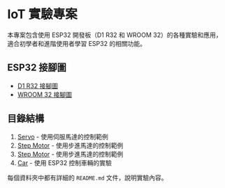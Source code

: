 # IoT 實驗專案

本專案包含使用 ESP32 開發板（D1 R32 和 WROOM 32）的各種實驗和應用，適合初學者和進階使用者學習 ESP32 的相關功能。

## ESP32 接腳圖

- [D1 R32 接腳圖](./images/d1_r32_pinout.png)
- [WROOM 32 接腳圖](./images/wroom_32_pinout.png)

## 目錄結構

1. [Servo](./IoT_project/servo_motor) - 使用伺服馬達的控制範例
2. [Step Motor](./IoT_project/step_motor/README.md) - 使用步進馬達的控制範例
3. [Step Motor](./IoT_project/relay/README.md) - 使用步進馬達的控制範例
4. [Car](./IoT_project/car/README.md) - 使用 ESP32 控制車輛的實驗

每個資料夾中都有詳細的 `README.md` 文件，說明實驗內容。
